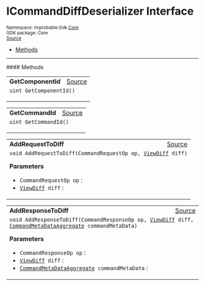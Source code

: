 
# ICommandDiffDeserializer Interface
<sup>
Namespace: Improbable.Gdk.<a href="{{urlRoot}}/api/core-index">Core</a><br/>
GDK package: Core<br/>
<a href="https://www.github.com/spatialos/gdk-for-unity/blob/e31c47b5050ee67cafe8962204aa86a259095db0/workers/unity/Packages/io.improbable.gdk.core/Worker/MessageSerialization.cs/#L13">Source</a>
<style>
a code {
                    padding: 0em 0.25em!important;
}
code {
                    background-color: #ffffff!important;
}
</style>
</sup>
<nav id="pageToc" class="page-toc"><ul><li><a href="#methods">Methods</a>
</ul></nav>













</p>
<hr style="width:100%; border-top-color:#d8d8d8" />
#### Methods


</p>




<table width="100%">
    <tr>
        <td style="border-right:none"><b>GetComponentId</b></td>
        <td style="border-left:none; text-align:right"><a href="https://www.github.com/spatialos/gdk-for-unity/blob/e31c47b5050ee67cafe8962204aa86a259095db0/workers/unity/Packages/io.improbable.gdk.core/Worker/MessageSerialization.cs/#L15">Source</a></td>
    </tr>
    <tr>
        <td colspan="2">
<code>uint GetComponentId()</code></p>






</td>
    </tr>
</table>


<table width="100%">
    <tr>
        <td style="border-right:none"><b>GetCommandId</b></td>
        <td style="border-left:none; text-align:right"><a href="https://www.github.com/spatialos/gdk-for-unity/blob/e31c47b5050ee67cafe8962204aa86a259095db0/workers/unity/Packages/io.improbable.gdk.core/Worker/MessageSerialization.cs/#L16">Source</a></td>
    </tr>
    <tr>
        <td colspan="2">
<code>uint GetCommandId()</code></p>






</td>
    </tr>
</table>


<table width="100%">
    <tr>
        <td style="border-right:none"><b>AddRequestToDiff</b></td>
        <td style="border-left:none; text-align:right"><a href="https://www.github.com/spatialos/gdk-for-unity/blob/e31c47b5050ee67cafe8962204aa86a259095db0/workers/unity/Packages/io.improbable.gdk.core/Worker/MessageSerialization.cs/#L18">Source</a></td>
    </tr>
    <tr>
        <td colspan="2">
<code>void AddRequestToDiff(CommandRequestOp op, <a href="{{urlRoot}}/api/core/view-diff">ViewDiff</a> diff)</code></p>



</p>

<b>Parameters</b>

<ul>
<li><code>CommandRequestOp op</code> : </li>
<li><code><a href="{{urlRoot}}/api/core/view-diff">ViewDiff</a> diff</code> : </li>
</ul>





</td>
    </tr>
</table>


<table width="100%">
    <tr>
        <td style="border-right:none"><b>AddResponseToDiff</b></td>
        <td style="border-left:none; text-align:right"><a href="https://www.github.com/spatialos/gdk-for-unity/blob/e31c47b5050ee67cafe8962204aa86a259095db0/workers/unity/Packages/io.improbable.gdk.core/Worker/MessageSerialization.cs/#L19">Source</a></td>
    </tr>
    <tr>
        <td colspan="2">
<code>void AddResponseToDiff(CommandResponseOp op, <a href="{{urlRoot}}/api/core/view-diff">ViewDiff</a> diff, <a href="{{urlRoot}}/api/core/command-meta-data-aggregate">CommandMetaDataAggregate</a> commandMetaData)</code></p>



</p>

<b>Parameters</b>

<ul>
<li><code>CommandResponseOp op</code> : </li>
<li><code><a href="{{urlRoot}}/api/core/view-diff">ViewDiff</a> diff</code> : </li>
<li><code><a href="{{urlRoot}}/api/core/command-meta-data-aggregate">CommandMetaDataAggregate</a> commandMetaData</code> : </li>
</ul>





</td>
    </tr>
</table>





